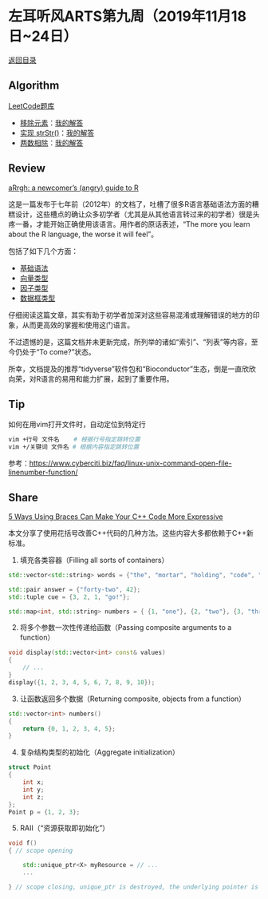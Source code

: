 # 左耳听风ARTS第九周（2019年11月18日~24日）

[返回目录](README.md#打卡记录)

## Algorithm

[LeetCode题库](https://leetcode-cn.com/problemset/all/)

* [移除元素](https://leetcode-cn.com/problems/remove-element/)：[我的解答](https://github.com/yanlinlin82/leetcode/blob/master/00027_remove-element/191118-1.cpp)
* [实现 strStr()](https://leetcode-cn.com/problems/implement-strstr/)：[我的解答](https://github.com/yanlinlin82/leetcode/blob/master/00028_implement-strstr/191118-1.cpp)
* [两数相除](https://leetcode-cn.com/problems/divide-two-integers/)：[我的解答](https://github.com/yanlinlin82/leetcode/blob/master/00029_divide-two-integers/191118-1.cpp)

## Review

[aRrgh: a newcomer’s (angry) guide to R](http://arrgh.tim-smith.us/)

这是一篇发布于七年前（2012年）的文档了，吐槽了很多R语言基础语法方面的糟糕设计，这些槽点的确让众多初学者（尤其是从其他语言转过来的初学者）很是头疼一番，才能开始正确使用该语言。用作者的原话表述，“The more you learn about the R language, the worse it will feel”。

包括了如下几个方面：

* [基础语法](http://arrgh.tim-smith.us/syntax.html)
* [向量类型](http://arrgh.tim-smith.us/atomic.html)
* [因子类型](http://arrgh.tim-smith.us/factors.html)
* [数据框类型](http://arrgh.tim-smith.us/data_frames.html)

仔细阅读这篇文章，其实有助于初学者加深对这些容易混淆或理解错误的地方的印象，从而更高效的掌握和使用这门语言。

不过遗憾的是，这篇文档并未更新完成，所列举的诸如“索引”、“列表”等内容，至今仍处于“To come?”状态。

所幸，文档提及的推荐“tidyverse”软件包和“Bioconductor”生态，倒是一直欣欣向荣，对R语言的易用和能力扩展，起到了重要作用。

## Tip

如何在用vim打开文件时，自动定位到特定行

```sh
vim +行号 文件名    # 根据行号指定跳转位置
vim +/关键词 文件名 # 根据内容指定跳转位置
```

参考：<https://www.cyberciti.biz/faq/linux-unix-command-open-file-linenumber-function/>

## Share

[5 Ways Using Braces Can Make Your C++ Code More Expressive](https://www.fluentcpp.com/2019/11/15/5-ways-cpp-braces-will-make-your-code-more-expressive/)

本文分享了使用花括号改善C++代码的几种方法。这些内容大多都依赖于C++新标准。

1. 填充各类容器（Filling all sorts of containers）

```cpp
std::vector<std::string> words = {"the", "mortar", "holding", "code", "together"};

std::pair answer = {"forty-two", 42};
std::tuple cue = {3, 2, 1, "go!"};

std::map<int, std::string> numbers = { {1, "one"}, {2, "two"}, {3, "three"} };
```

2. 将多个参数一次性传递给函数（Passing composite arguments to a function）

```cpp
void display(std::vector<int> const& values)
{
    // ...
}
display({1, 2, 3, 4, 5, 6, 7, 8, 9, 10});
```

3. 让函数返回多个数据（Returning composite, objects from a function）

```cpp
std::vector<int> numbers()
{
    return {0, 1, 2, 3, 4, 5};
}
```

4. 复杂结构类型的初始化（Aggregate initialization）

```cpp
struct Point
{
    int x;
    int y;
    int z;
};
Point p = {1, 2, 3};
```

5. RAII（“资源获取即初始化”）

```cpp
void f()
{ // scope opening

    std::unique_ptr<X> myResource = // ...
    ...

} // scope closing, unique_ptr is destroyed, the underlying pointer is deleted
```
